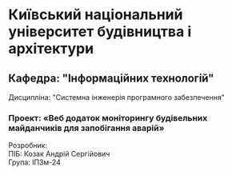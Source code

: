 # Київський національний університет будівництва і архітектури
## Кафедра: "Інформаційних технологій"
Дисципліна: "Системна інженерія програмного забезпечення"
### Проект: «Веб додаток моніторингу будівельних майданчиків для запобігання аварій»
Розробник:  
ПІБ:  Козак Андрій Сергійович  
Група:  ІПЗм-24
